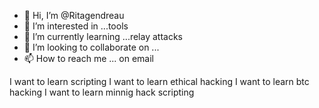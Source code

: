 - 👋 Hi, I’m @Ritagendreau
- 👀 I’m interested in ...tools
- 🌱 I’m currently learning ...relay attacks
- 💞️ I’m looking to collaborate on ...
- 📫 How to reach me ... on email

<!---
Ritagendreau/Ritagendreau is a ✨ special ✨ repository because its `README.md` (this file) appears on your GitHub profile.
You can click the Preview link to take a look at your changes.
--->
I want to learn scripting 
I want to learn ethical hacking
I want to learn btc hacking
I want to learn minnig hack scripting
